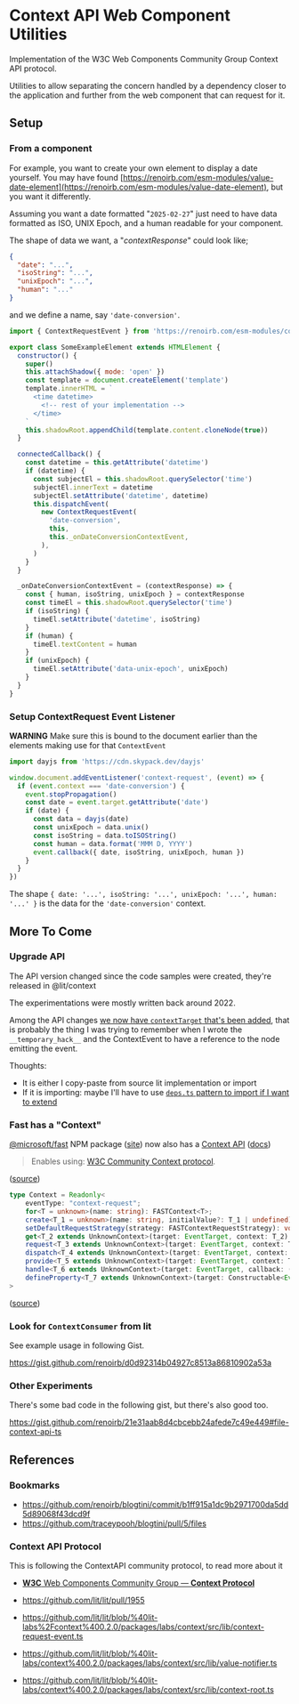 # Context API Web Component Utilities

Implementation of the W3C Web Components Community Group Context API protocol.

Utilities to allow separating the concern handled by a dependency closer to the
application and further from the web component that can request for it.

## Setup

### From a component

For example, you want to create your own element to display a date yourself. You
may have found
[https://renoirb.com/esm-modules/value-date-element](https://renoirb.com/esm-modules/value-date-element),
but you want it differently.

Assuming you want a date formatted "`2025-02-27`" just need to have data
formatted as ISO, UNIX Epoch, and a human readable for your component.

The shape of data we want, a "_contextResponse_" could look like;

```json
{
  "date": "...",
  "isoString": "...",
  "unixEpoch": "...",
  "human": "..."
}
```

and we define a name, say `'date-conversion'`.

```js
import { ContextRequestEvent } from 'https://renoirb.com/esm-modules/context-api'

export class SomeExampleElement extends HTMLElement {
  constructor() {
    super()
    this.attachShadow({ mode: 'open' })
    const template = document.createElement('template')
    template.innerHTML = `
      <time datetime>
        <!-- rest of your implementation -->
      </time>
    `
    this.shadowRoot.appendChild(template.content.cloneNode(true))
  }

  connectedCallback() {
    const datetime = this.getAttribute('datetime')
    if (datetime) {
      const subjectEl = this.shadowRoot.querySelector('time')
      subjectEl.innerText = datetime
      subjectEl.setAttribute('datetime', datetime)
      this.dispatchEvent(
        new ContextRequestEvent(
          'date-conversion',
          this,
          this._onDateConversionContextEvent,
        ),
      )
    }
  }

  _onDateConversionContextEvent = (contextResponse) => {
    const { human, isoString, unixEpoch } = contextResponse
    const timeEl = this.shadowRoot.querySelector('time')
    if (isoString) {
      timeEl.setAttribute('datetime', isoString)
    }
    if (human) {
      timeEl.textContent = human
    }
    if (unixEpoch) {
      timeEl.setAttribute('data-unix-epoch', unixEpoch)
    }
  }
}
```

### Setup ContextRequest Event Listener

**WARNING** Make sure this is bound to the document earlier than the elements
making use for that `ContextEvent`

```js
import dayjs from 'https://cdn.skypack.dev/dayjs'

window.document.addEventListener('context-request', (event) => {
  if (event.context === 'date-conversion') {
    event.stopPropagation()
    const date = event.target.getAttribute('date')
    if (date) {
      const data = dayjs(date)
      const unixEpoch = data.unix()
      const isoString = data.toISOString()
      const human = data.format('MMM D, YYYY')
      event.callback({ date, isoString, unixEpoch, human })
    }
  }
})
```

The shape `{ date: '...', isoString: '...', unixEpoch: '...', human: '...' }` is
the data for the `'date-conversion'` context.

## More To Come

### Upgrade API

The API version changed since the code samples were created, they're released in
@lit/context

The experimentations were mostly written back around 2022.

Among the API changes
[we now have `contextTarget` that's been added](https://github.com/lit/lit/compare/%40lit/context%401.1.3...lit:a66737f#diff-0ac16504b1478a71748d852ad8f58f66301be80264e9caa6307252837992c6e0R30-R78),
that is probably the thing I was trying to remember when I wrote the
`__temporary_hack__` and the ContextEvent to have a reference to the node
emitting the event.

Thoughts:

- It is either I copy-paste from source lit implementation or import
- If it is importing: maybe I'll have to use
  [`deps.ts` pattern to import if I want to extend](https://dotland.deno.dev/manual@v1.32.0/examples/manage_dependencies)

<!--

Probably this won't work like that.

Because I use at root import map full URLs as module, I get the error:

> Warning "imports" and "scopes" field is ignored when "importMap" is specified in the root config file.

```patch
diff --git a/packages/context-api/deno.json b/packages/context-api/deno.json
index 418d..ad79 100644
--- a/packages/context-api/deno.json
+++ b/packages/context-api/deno.json
@@ -4,5 +4,8 @@
   "exports": {
     ".": "./browser.mjs",
     "./browser": "./browser.mjs"
+  },
+  "imports": {
+    "@lit/context": "npm:@lit/context@1.1.4"
   }
 }
\ No newline at end of file
```

-->

### Fast has a "Context"

[@microsoft/fast](https://www.npmjs.com/package/@microsoft/fast-element) NPM
package ([site](https://fast.design/)) now also has a
[Context API](https://github.com/microsoft/fast/blob/dd87b12b/packages/web-components/fast-element/src/context.ts)
([docs](https://fast.design/docs/api/fast-element/context/fast-element))

> Enables using:
> [W3C Community Context protocol](https://github.com/webcomponents-cg/community-protocols/blob/main/proposals/context.md).

([source](https://fast.design/docs/api/fast-element/context/fast-element#:~:text=Enables%20using:%20W3C%20Community%20Context%20protocol))

```ts
type Context = Readonly<
    eventType: "context-request";
    for<T = unknown>(name: string): FASTContext<T>;
    create<T_1 = unknown>(name: string, initialValue?: T_1 | undefined): FASTContext<T_1>;
    setDefaultRequestStrategy(strategy: FASTContextRequestStrategy): void;
    get<T_2 extends UnknownContext>(target: EventTarget, context: T_2): ContextType<T_2>;
    request<T_3 extends UnknownContext>(target: EventTarget, context: T_3, callback: ContextCallback<ContextType<T_3>>, multiple?: boolean): void;
    dispatch<T_4 extends UnknownContext>(target: EventTarget, context: T_4, callback: ContextCallback<ContextType<T_4>>, multiple?: boolean): void;
    provide<T_5 extends UnknownContext>(target: EventTarget, context: T_5, value: ContextType<T_5>): void;
    handle<T_6 extends UnknownContext>(target: EventTarget, callback: (event: ContextEvent<T_6>) => void, context?: T_6 | undefined): void;
    defineProperty<T_7 extends UnknownContext>(target: Constructable<EventTarget> | EventTarget, propertyName: string, context: T_7): void;
>
```

([source](https://fast.design/docs/api/fast-element/context/fast-element.context))

### Look for `ContextConsumer` from lit

See example usage in following Gist.

https://gist.github.com/renoirb/d0d92314b04927c8513a86810902a53a

### Other Experiments

There's some bad code in the following gist, but there's also good too.

https://gist.github.com/renoirb/21e31aab8d4cbcebb24afede7c49e449#file-context-api-ts

## References

### Bookmarks

- https://github.com/renoirb/blogtini/commit/b1ff915a1dc9b2971700da5dd5d89068f43dcd9f
- https://github.com/traceypooh/blogtini/pull/5/files

### Context API Protocol

This is following the ContextAPI community protocol, to read more about it

- [**W3C** Web Components Community Group — **Context Protocol**](https://github.com/webcomponents-cg/community-protocols/blob/d81a5fb5/proposals/context.md)

- https://github.com/lit/lit/pull/1955
- https://github.com/lit/lit/blob/%40lit-labs%2Fcontext%400.2.0/packages/labs/context/src/lib/context-request-event.ts
- https://github.com/lit/lit/blob/%40lit-labs/context%400.2.0/packages/labs/context/src/lib/value-notifier.ts
- https://github.com/lit/lit/blob/%40lit-labs/context%400.2.0/packages/labs/context/src/lib/context-root.ts

[renoirb-value-date-element-readme]:
  https://renoirb.com/esm-modules/value-date-element/README.md
